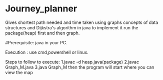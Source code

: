 # Journey_planner
Gives shortest path needed and time taken using graphs concepts of data structures and Dijkstra's algorithm in java
to implement it run the package(heap) first and then graph.

#Prerequisite:
java in your PC.

Execution : use cmd,powershell or linux.

Steps to follow to execute:
1.javac -d heap.java(package)
2.javac Graph_M.java
3.java Graph_M
then the program will start where you can view the map
